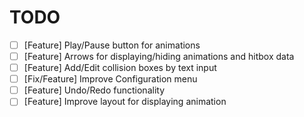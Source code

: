 # TODO
- [ ] [Feature] Play/Pause button for animations
- [ ] [Feature] Arrows for displaying/hiding animations and hitbox data
- [ ] [Feature] Add/Edit collision boxes by text input
- [ ] [Fix/Feature] Improve Configuration menu
- [ ] [Feature] Undo/Redo functionality
- [ ] [Feature] Improve layout for displaying animation